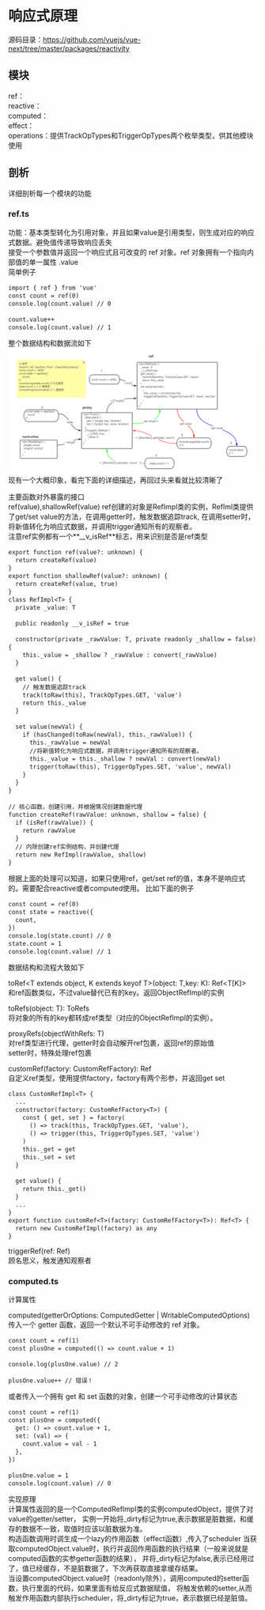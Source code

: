 # 响应式原理
源码目录：https://github.com/vuejs/vue-next/tree/master/packages/reactivity  

## 模块
ref：   
reactive：  
computed：  
effect：  
operations：提供TrackOpTypes和TriggerOpTypes两个枚举类型，供其他模块使用

## 剖析
详细剖析每一个模块的功能  


### ref.ts   
功能：基本类型转化为引用对象，并且如果value是引用类型，则生成对应的响应式数据。避免值传递导致响应丢失  
接受一个参数值并返回一个响应式且可改变的 ref 对象。ref 对象拥有一个指向内部值的单一属性 .value  
简单例子   
  ``` 
  import { ref } from 'vue'
  const count = ref(0)
  console.log(count.value) // 0
  
  count.value++
  console.log(count.value) // 1
```
整个数据结构和数据流如下
![ref-reactive简单demo的数据流图](./ref-reactive.png)  
现有一个大概印象，看完下面的详细描述，再回过头来看就比较清晰了  
    
  
主要函数对外暴露的接口  
ref(value),shallowRef(value)
ref创建的对象是RefImpl类的实例，RefIml类提供了get/set value的方法，在调用getter时，触发数据追踪track,
在调用setter时，将新值转化为响应式数据，并调用trigger通知所有的观察者。  
注意ref实例都有一个**__v_isRef**标志，用来识别是否是ref类型   
``` 
export function ref(value?: unknown) {
  return createRef(value)
}
export function shallowRef(value?: unknown) {
  return createRef(value, true)
}
class RefImpl<T> {
  private _value: T

  public readonly __v_isRef = true

  constructor(private _rawValue: T, private readonly _shallow = false) {
    this._value = _shallow ? _rawValue : convert(_rawValue)
  }

  get value() {
    // 触发数据追踪track
    track(toRaw(this), TrackOpTypes.GET, 'value')
    return this._value
  }

  set value(newVal) {
    if (hasChanged(toRaw(newVal), this._rawValue)) {
      this._rawValue = newVal
      //将新值转化为响应式数据，并调用trigger通知所有的观察者。
      this._value = this._shallow ? newVal : convert(newVal)
      trigger(toRaw(this), TriggerOpTypes.SET, 'value', newVal)
    }
  }
}

// 核心函数，创建引用，并根据情况创建数据代理
function createRef(rawValue: unknown, shallow = false) {
  if (isRef(rawValue)) {
    return rawValue
  }
  // 内除创建ref实例结构，并创建代理
  return new RefImpl(rawValue, shallow)
}
```  
根据上面的处理可以知道，如果只使用ref，get/set ref的值，本身不是响应式的。需要配合reactive或者computed使用。
比如下面的例子  
``` 
const count = ref(0)
const state = reactive({
  count,
})
console.log(state.count) // 0
state.count = 1
console.log(count.value) // 1
```
数据结构和流程大致如下  

  
toRef<T extends object, K extends keyof T>(object: T,key: K): Ref<T[K]>  
和ref函数类似，不过value替代已有的key。返回ObjectRefImpl的实例  

toRefs<T extends object>(object: T): ToRefs<T>  
将对象的所有的key都转成ref类型（对应的ObjectRefImpl的实例）。


proxyRefs<T extends object>(objectWithRefs: T)  
对ref类型进行代理，getter时会自动解开ref包裹，返回ref的原始值  
setter时，特殊处理ref包裹  

customRef<T>(factory: CustomRefFactory<T>): Ref<T>   
自定义ref类型，使用提供factory，factory有两个形参，并返回get set
``` 
class CustomRefImpl<T> {
  ...
  constructor(factory: CustomRefFactory<T>) {
    const { get, set } = factory(
      () => track(this, TrackOpTypes.GET, 'value'),
      () => trigger(this, TriggerOpTypes.SET, 'value')
    )
    this._get = get
    this._set = set
  }
  
  get value() {
    return this._get()
  }
  ...
}
export function customRef<T>(factory: CustomRefFactory<T>): Ref<T> {
  return new CustomRefImpl(factory) as any
}
```

triggerRef(ref: Ref)   
顾名思义，触发通知观察者  


### computed.ts 
计算属性

computed<T>(getterOrOptions: ComputedGetter<T> | WritableComputedOptions<T>)    
传入一个 getter 函数，返回一个默认不可手动修改的 ref 对象。  
``` 
const count = ref(1)
const plusOne = computed(() => count.value + 1)

console.log(plusOne.value) // 2

plusOne.value++ // 错误！
```
或者传入一个拥有 get 和 set 函数的对象，创建一个可手动修改的计算状态  
``` 
const count = ref(1)
const plusOne = computed({
  get: () => count.value + 1,
  set: (val) => {
    count.value = val - 1
  },
})

plusOne.value = 1
console.log(count.value) // 0
```
实现原理  
计算属性返回的是一个ComputedRefImpl类的实例computedObject，提供了对value的getter/setter，
实例一开始将_dirty标记为true,表示数据是脏数据，和缓存的数据不一致，取值时应该以脏数据为准。  
构造函数调用时调生成一个lazy的作用函数（effect函数）,传入了scheduler 
当获取computedObject.value时，执行并返回作用函数的执行结果（一般来说就是computed函数的实参getter函数的结果），
并将_dirty标记为false,表示已经用过了，值已经缓存，不是脏数据了，下次再获取直接拿缓存结果。  
当设置computedObject.value时（readonly除外），调用computed的setter函数，执行里面的代码，如果里面有给反应式数据赋值，
将触发依赖的setter,从而触发作用函数内部执行scheduler，将_dirty标记为true，表示数据已经是脏值。
